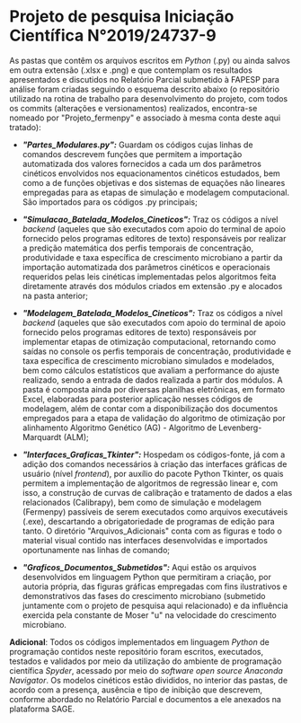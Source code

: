 # Projeto de pesquisa Iniciação Científica N°2019/24737-9
As pastas que contêm os arquivos escritos em _Python_ (.py) ou ainda salvos em outra extensão (.xlsx e .png) e que contemplam os resultados apresentados e discutidos no Relatório Parcial submetido à FAPESP para análise foram criadas seguindo o esquema descrito abaixo (o repositório utilizado na rotina de trabalho para desenvolvimento do projeto, com todos os commits (alterações e versionamentos) realizados, encontra-se nomeado por "Projeto_fermenpy" e associado à mesma conta deste aqui tratado):

- ___"Partes_Modulares.py":___ Guardam os códigos cujas linhas de comandos descrevem funções que permitem a importação automatizada dos valores fornecidos a cada um dos parâmetros cinéticos envolvidos  nos equacionamentos cinéticos estudados, bem como a de funções objetivas e dos sistemas de equações não lineares empregadas para as etapas de simulação e modelagem computacional. São importados para os códigos .py principais;

- ___"Simulacao_Batelada_Modelos_Cineticos":___ Traz os códigos a nível _backend_ (aqueles que são executados com apoio do terminal de apoio fornecido pelos programas editores de texto) responsáveis por realizar a predição matemática dos perfis temporais de concentração, produtividade e taxa específica de crescimento microbiano a partir da importação automatizada dos parâmetros cinéticos e operacionais requeridos pelas leis cinéticas implementadas pelos algoritmos feita diretamente através dos módulos criados em extensão .py e alocados na pasta anterior;

- ___"Modelagem_Batelada_Modelos_Cineticos":___ Traz os códigos a nível _backend_ (aqueles que são executados com apoio do terminal de apoio fornecido pelos programas editores de texto) responsáveis por implementar etapas de otimização computacional, retornando como saídas no console os perfis temporais de concentração, produtividade e taxa específica de crescimento microbiano simulados e modelados, bem como cálculos estatísticos que avaliam a performance do ajuste realizado, sendo a entrada de dados realizada a partir dos módulos. A pasta é composta ainda por diversas planilhas eletrônicas, em formato Excel, elaboradas para posterior aplicação nesses códigos de modelagem, além de contar com a disponibilização dos documentos empregados para a etapa de validação do algoritmo de otimização por alinhamento Algoritmo Genético (AG) - Algoritmo de Levenberg-Marquardt (ALM);

- ___"Interfaces_Graficas_Tkinter":___ Hospedam os códigos-fonte, já com a adição dos comandos necessários à criação das interfaces gráficas de usuário (nível _frontend_), por auxílio do pacote Python Tkinter, os quais permitem a implementação de algoritmos de regressão linear e, com isso, a construção de curvas de calibração e tratamento de dados a elas relacionados (Calibrapy), bem como de simulação e modelagem (Fermenpy) passíveis de serem executados como arquivos executáveis (.exe), descartando a obrigatoriedade de programas de edição para tanto. O diretório "Arquivos_Adicionais" conta com as figuras e todo o material visual contido nas interfaces desenvolvidas e importados oportunamente nas linhas de comando;

- ___"Graficos_Documentos_Submetidos":___ Aqui estão os arquivos desenvolvidos em linguagem Python que permitiram a criação, por autoria própria, das figuras gráficas empregadas com fins ilustrativos e demonstrativos das fases do crescimento microbiano (submetido juntamente com o projeto de pesquisa aqui relacionado) e da influência exercida pela constante de Moser "u" na velocidade do crescimento microbiano.

__Adicional__: Todos os códigos implementados em linguagem _Python_ de programação contidos neste repositório foram escritos, executados, testados e validados por meio da utilização do ambiente de programação científica _Spyder_, acessado por meio do _software open source Anaconda Navigator_.
Os modelos cinéticos estão divididos, no interior das pastas, de acordo com a presença, ausência e tipo de inibição que descrevem, conforme abordado no Relatório Parcial e documentos a ele anexados na plataforma SAGE.

